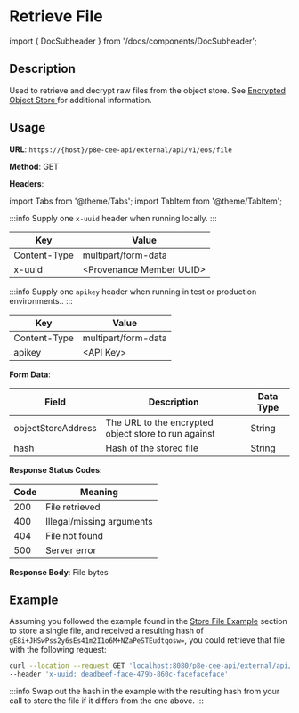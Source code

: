 # Retrieve File

import { DocSubheader } from '/docs/components/DocSubheader';

<DocSubheader text="Retrieve and decrypt a file"
/>

## Description

Used to retrieve and decrypt raw files from the object store. See [Encrypted Object Store ](https://developer.provenance.io/docs/pb/p8e/overview/encrypted-object-store)for additional information.

## Usage

**URL**: `https://{host}/p8e-cee-api/external/api/v1/eos/file`

**Method**: GET

**Headers**:

import Tabs from '@theme/Tabs';
import TabItem from '@theme/TabItem';

<Tabs>
<TabItem value="local" label="Local">

:::info
Supply one `x-uuid` header when running locally.
:::

| Key          | Value                      |
| ------------ | -------------------------- |
| Content-Type | multipart/form-data        |
| x-uuid       | \<Provenance Member UUID\> |

</TabItem>
<TabItem value="test-production" label="Test/Production">

:::info
Supply one `apikey` header when running in test or production environments..
:::

| Key          | Value               |
| ------------ | ------------------- |
| Content-Type | multipart/form-data |
| apikey       | \<API Key\>         |

</TabItem>
</Tabs>

**Form Data**:

| Field              | Description                                          | Data Type |
| ------------------ | ---------------------------------------------------- | --------- |
| objectStoreAddress | The URL to the encrypted object store to run against | String    |
| hash               | Hash of the stored file                              | String    |

**Response Status Codes**:

| Code | Meaning                   |
| ---- | ------------------------- |
| 200  | File retrieved            |
| 400  | Illegal/missing arguments |
| 404  | File not found            |
| 500  | Server error              |

**Response Body**: File bytes

## Example

Assuming you followed the example found in the [Store File Example](store-file.md#example) section to store a single file, and received a resulting hash of `gE8i+JHSwPss2y6sEs41m2I1o6M+NZaPeSTEudtqosw=`, you could retrieve that file with the following request:

```bash
curl --location --request GET 'localhost:8080/p8e-cee-api/external/api/v1/eos/file?objectStoreAddress=grpc://localhost:5001&hash=gE8i+JHSwPss2y6sEs41m2I1o6M+NZaPeSTEudtqosw=' \
--header 'x-uuid: deadbeef-face-479b-860c-facefaceface'
```

:::info
Swap out the hash in the example with the resulting hash from your call to store the file if it differs from the one above.
:::
